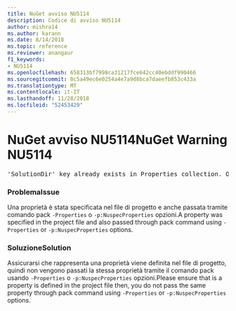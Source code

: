 ```yaml
---
title: NuGet avviso NU5114
description: Codice di avviso NU5114
author: mishra14
ms.author: karann
ms.date: 8/14/2018
ms.topic: reference
ms.reviewer: anangaur
f1_keywords:
- NU5114
ms.openlocfilehash: 658313bf7998ca31217fce642cc40ebddf990466
ms.sourcegitcommit: 0c5a49ec6e0254a4e7a9d8bca7daeefb853c433a
ms.translationtype: MT
ms.contentlocale: it-IT
ms.lasthandoff: 11/28/2018
ms.locfileid: "52453429"
---
```

# <a name="nuget-warning-nu5114"></a><span data-ttu-id="1184d-103">NuGet avviso NU5114</span><span class="sxs-lookup"><span data-stu-id="1184d-103">NuGet Warning NU5114</span></span>
<pre>'SolutionDir' key already exists in Properties collection. Overriding value.</pre>

### <a name="issue"></a><span data-ttu-id="1184d-104">Problema</span><span class="sxs-lookup"><span data-stu-id="1184d-104">Issue</span></span>

<span data-ttu-id="1184d-105">Una proprietà è stata specificata nel file di progetto e anche passata tramite comando pack `-Properties` o `-p:NuspecProperties` opzioni.</span><span class="sxs-lookup"><span data-stu-id="1184d-105">A property was specified in the project file and also passed through pack command using `-Properties` or `-p:NuspecProperties` options.</span></span> 


### <a name="solution"></a><span data-ttu-id="1184d-106">Soluzione</span><span class="sxs-lookup"><span data-stu-id="1184d-106">Solution</span></span>

<span data-ttu-id="1184d-107">Assicurarsi che rappresenta una proprietà viene definita nel file di progetto, quindi non vengono passati la stessa proprietà tramite il comando pack usando `-Properties` o `-p:NuspecProperties` opzioni.</span><span class="sxs-lookup"><span data-stu-id="1184d-107">Please ensure that is a property is defined in the project file then, you do not pass the same property through pack command using `-Properties` or `-p:NuspecProperties` options.</span></span> 


